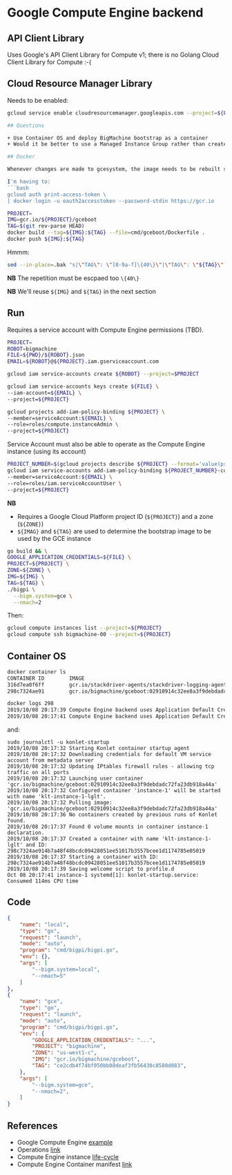 # Google Compute Engine backend

## API Client Library

Uses Google's API Client Library for Compute v1; there is no Golang Cloud Client Library for Compute :-(

## Cloud Resource Manager Library

Needs to be enabled:

```bash
gcloud service enable cloudresourcemanager.googleapis.com --project=${PROJECT}

## Questions

+ Use Container OS and deploy BigMachine bootstrap as a container
+ Would it be better to use a Managed Instance Group rather than create n-instances?

## Docker

Whenever changes are made to gcesystem, the image needs to be rebuilt so that the instances are deployed with the current (!) container

I'm having to:
```bash
gcloud auth print-access-token \
| docker login -u oauth2accesstoken --password-stdin https://gcr.io
```

```bash
PROJECT=
IMG=gcr.io/${PROJECT}/gceboot
TAG=$(git rev-parse HEAD)
docker build --tag=${IMG}:${TAG} --file=cmd/gceboot/Dockerfile .
docker push ${IMG}:${TAG}
```

Hmmm:
```bash
sed --in-place=.bak "s|\"TAG\": \"[0-9a-f]\{40\}\"|\"TAG\": \"${TAG}\"|g" ./.vscode/launch.json
```
**NB** The repetition must be escpaed too `\{40\}`

**NB** We'll reuse `${IMG}` and `${TAG}` in the next section

## Run

Requires a service account with Compute Engine permissions (TBD).

```bash
PROJECT=
ROBOT=bigmachine
FILE=${PWD}/${ROBOT}.json
EMAIL=${ROBOT}@${PROJECT}.iam.gserviceaccount.com

gcloud iam service-accounts create ${ROBOT} --project=$PROJECT

gcloud iam service-accounts keys create ${FILE} \
--iam-account=${EMAIL} \
--project=${PROJECT}

gcloud projects add-iam-policy-binding ${PROJECT} \
--member=serviceAccount:${EMAIL} \
--role=roles/compute.instanceAdmin \
--project=${PROJECT}
```

Service Account must also be able to operate as the Compute Engine instance (using its account)

```bash
PROJECT_NUMBER=$(gcloud projects describe ${PROJECT} --format='value(projectNumber)') && echo ${PROJECT_NUMBER}
gcloud iam service-accounts add-iam-policy-binding ${PROJECT_NUMBER}-compute@developer.gserviceaccount.com \
--member=serviceAccount:${EMAIL} \
--role=roles/iam.serviceAccountUser \
--project=${PROJECT}
```

**NB** 
+ Requires a Google Cloud Platform project ID (`${PROJECT}`) and a zone (`${ZONE}`)
+ `${IMAG}` and `${TAG}` are used to determine the bootstrap image to be used by the GCE instance

```bash
go build && \
GOOGLE_APPLICATION_CREDENTIALS=${FILE} \
PROJECT=${PROJECT} \
ZONE=${ZONE} \
IMG=${IMG} \
TAG=${TAG} \
./bigpi \
  --bigm.system=gce \
  --nmach=2
```
Then:
```bash
gcloud compute instances list --project=${PROJECT}
gcloud compute ssh bigmachine-00 --project=${PROJECT}
```

## Container OS

```bash
docker container ls
CONTAINER ID        IMAGE                                                                COMMAND                  NAMES
316d7ea0f6ff        gcr.io/stackdriver-agents/stackdriver-logging-agent:0.2-1.5.33-1-1   "/entrypoint.sh /usr…"   stackdriver-logging-agent
298c7324ae91        gcr.io/bigmachine/gceboot:02910914c32ee8a3f9debdadc72fa23db918a44a   "/gceboot --log=debu…"   klt-instance-1-lglt

docker logs 298
2019/10/08 20:17:39 Compute Engine backend uses Application Default Credentials. GOOGLE_APPLICATION_CREDENTIALS environment variable is unset
2019/10/08 20:17:41 Compute Engine backend uses Application Default Credentials. GOOGLE_APPLICATION_CREDENTIALS environment variable is unset
```
and:
```
sudo journalctl -u konlet-startup
2019/10/08 20:17:32 Starting Konlet container startup agent
2019/10/08 20:17:32 Downloading credentials for default VM service account from metadata server
2019/10/08 20:17:32 Updating IPtables firewall rules - allowing tcp traffic on all ports
2019/10/08 20:17:32 Launching user container 'gcr.io/bigmachine/gceboot:02910914c32ee8a3f9debdadc72fa23db918a44a'
2019/10/08 20:17:32 Configured container 'instance-1' will be started with name 'klt-instance-1-lglt'.
2019/10/08 20:17:32 Pulling image: 'gcr.io/bigmachine/gceboot:02910914c32ee8a3f9debdadc72fa23db918a44a'
2019/10/08 20:17:36 No containers created by previous runs of Konlet found.
2019/10/08 20:17:37 Found 0 volume mounts in container instance-1 declaration.
2019/10/08 20:17:37 Created a container with name 'klt-instance-1-lglt' and ID: 298c7324ae914b7a48f48bcdc09428051ee51017b3557bcee1d1174785e05019
2019/10/08 20:17:37 Starting a container with ID: 298c7324ae914b7a48f48bcdc09428051ee51017b3557bcee1d1174785e05019
2019/10/08 20:17:39 Saving welcome script to profile.d
Oct 08 20:17:41 instance-1 systemd[1]: konlet-startup.service: Consumed 114ms CPU time
```

## Code

```JSON
{
    "name": "local",
    "type": "go",
    "request": "launch",
    "mode": "auto",
    "program": "cmd/bigpi/bigpi.go",
    "env": {},
    "args": [
        "--bigm.system=local",
        "--nmach=5"
    ]
},
{
    "name": "gce",
    "type": "go",
    "request": "launch",
    "mode": "auto",
    "program": "cmd/bigpi/bigpi.go",
    "env": {
        "GOOGLE_APPLICATION_CREDENTIALS": "...",
        "PROJECT": "bigmachine",
        "ZONE": "us-west1-c",
        "IMG": "gcr.io/bigmachine/gceboot",
        "TAG": "ce2cdb4f74bf050bb08deaf3fb56430c8580d083",
    },
    "args": [
        "--bigm.system=gce",
        "--nmach=2",
    ]
}
```

## References

+ Google Compute Engine [example](https://github.com/googleapis/google-api-go-client/blob/master/examples/compute.go)
+ Operations [link](https://cloud.google.com/compute/docs/api/how-tos/api-requests-responses#handling_api_responses)
+ Compute Engine instance [life-cycle](https://cloud.google.com/compute/docs/instances/instance-life-cycle)
+ Compute Engine Container manifest [link](https://cloud.google.com/deployment-manager/docs/create-container-deployment#create_a_container_manifest)